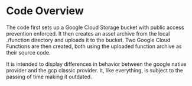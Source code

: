 # Code Overview
The code first sets up a Google Cloud Storage bucket with public access prevention enforced. It then creates an asset archive from the local ./function directory and uploads it to the bucket. Two Google Cloud Functions are then created, both using the uploaded function archive as their source code.

It is intended to display differences in behavior between the google native provider and the gcp classic provider. It, like everything, is subject to the passing of time making it outdated.